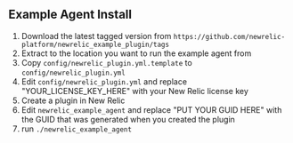 ## Example Agent Install

1. Download the latest tagged version from `https://github.com/newrelic-platform/newrelic_example_plugin/tags`
2. Extract to the location you want to run the example agent from
3. Copy `config/newrelic_plugin.yml.template` to `config/newrelic_plugin.yml`
4. Edit `config/newrelic_plugin.yml` and replace "YOUR_LICENSE_KEY_HERE" with your New Relic license key
5. Create a plugin in New Relic
6. Edit `newrelic_example_agent` and replace "PUT YOUR GUID HERE" with the GUID that was generated when you created the plugin
7. run `./newrelic_example_agent`